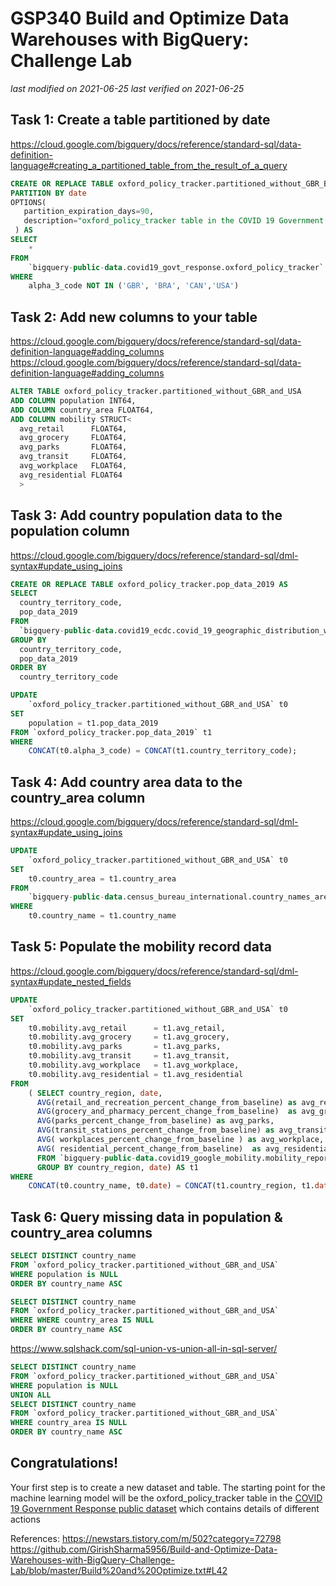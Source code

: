 # GSP340 Build and Optimize Data Warehouses with BigQuery: Challenge Lab

_last modified on 2021-06-25_
_last verified on 2021-06-25_
## Task 1: Create a table partitioned by date

https://cloud.google.com/bigquery/docs/reference/standard-sql/data-definition-language#creating_a_partitioned_table_from_the_result_of_a_query

```SQL
CREATE OR REPLACE TABLE oxford_policy_tracker.partitioned_without_GBR_BRA_CAN_USA
PARTITION BY date
OPTIONS(
   partition_expiration_days=90,
   description="oxford_policy_tracker table in the COVID 19 Government Response public dataset with  an expiry time set to 90 days."
 ) AS
SELECT 
    * 
FROM 
    `bigquery-public-data.covid19_govt_response.oxford_policy_tracker`
WHERE 
    alpha_3_code NOT IN ('GBR', 'BRA', 'CAN','USA')

```

## Task 2: Add new columns to your table

https://cloud.google.com/bigquery/docs/reference/standard-sql/data-definition-language#adding_columns
https://cloud.google.com/bigquery/docs/reference/standard-sql/data-definition-language#adding_columns


```SQL
ALTER TABLE oxford_policy_tracker.partitioned_without_GBR_and_USA
ADD COLUMN population INT64,
ADD COLUMN country_area FLOAT64,
ADD COLUMN mobility STRUCT<
  avg_retail      FLOAT64,
  avg_grocery     FLOAT64,
  avg_parks       FLOAT64,
  avg_transit     FLOAT64,
  avg_workplace   FLOAT64,
  avg_residential FLOAT64
  >

```

## Task 3: Add country population data to the population column

https://cloud.google.com/bigquery/docs/reference/standard-sql/dml-syntax#update_using_joins

```SQL
CREATE OR REPLACE TABLE oxford_policy_tracker.pop_data_2019 AS
SELECT
  country_territory_code,
  pop_data_2019
FROM 
  `bigquery-public-data.covid19_ecdc.covid_19_geographic_distribution_worldwide`
GROUP BY
  country_territory_code,
  pop_data_2019
ORDER BY
  country_territory_code

```

```SQL
UPDATE
    `oxford_policy_tracker.partitioned_without_GBR_and_USA` t0
SET
    population = t1.pop_data_2019
FROM `oxford_policy_tracker.pop_data_2019` t1
WHERE 
    CONCAT(t0.alpha_3_code) = CONCAT(t1.country_territory_code);

```

## Task 4: Add country area data to the country_area column

https://cloud.google.com/bigquery/docs/reference/standard-sql/dml-syntax#update_using_joins

```SQL
UPDATE
    `oxford_policy_tracker.partitioned_without_GBR_and_USA` t0
SET
    t0.country_area = t1.country_area
FROM 
    `bigquery-public-data.census_bureau_international.country_names_area` t1
WHERE 
    t0.country_name = t1.country_name

```


## Task 5: Populate the mobility record data

https://cloud.google.com/bigquery/docs/reference/standard-sql/dml-syntax#update_nested_fields

```SQL
UPDATE
    `oxford_policy_tracker.partitioned_without_GBR_and_USA` t0
SET
    t0.mobility.avg_retail      = t1.avg_retail,
    t0.mobility.avg_grocery     = t1.avg_grocery,
    t0.mobility.avg_parks       = t1.avg_parks,
    t0.mobility.avg_transit     = t1.avg_transit,
    t0.mobility.avg_workplace   = t1.avg_workplace,
    t0.mobility.avg_residential = t1.avg_residential
FROM 
    ( SELECT country_region, date, 
      AVG(retail_and_recreation_percent_change_from_baseline) as avg_retail,
      AVG(grocery_and_pharmacy_percent_change_from_baseline)  as avg_grocery,
      AVG(parks_percent_change_from_baseline) as avg_parks,
      AVG(transit_stations_percent_change_from_baseline) as avg_transit,
      AVG( workplaces_percent_change_from_baseline ) as avg_workplace,
      AVG( residential_percent_change_from_baseline)  as avg_residential
      FROM `bigquery-public-data.covid19_google_mobility.mobility_report`
      GROUP BY country_region, date) AS t1
WHERE 
    CONCAT(t0.country_name, t0.date) = CONCAT(t1.country_region, t1.date)


```

## Task 6: Query missing data in population & country_area columns

```SQL
SELECT DISTINCT country_name
FROM `oxford_policy_tracker.partitioned_without_GBR_and_USA`
WHERE population is NULL 
ORDER BY country_name ASC

```

```SQL
SELECT DISTINCT country_name
FROM `oxford_policy_tracker.partitioned_without_GBR_and_USA`
WHERE WHERE country_area IS NULL 
ORDER BY country_name ASC

```

https://www.sqlshack.com/sql-union-vs-union-all-in-sql-server/

```SQL
SELECT DISTINCT country_name
FROM `oxford_policy_tracker.partitioned_without_GBR_and_USA`
WHERE population is NULL 
UNION ALL
SELECT DISTINCT country_name
FROM `oxford_policy_tracker.partitioned_without_GBR_and_USA`
WHERE country_area IS NULL 
ORDER BY country_name ASC

```

## Congratulations!


Your first step is to create a new dataset and table. The starting point for the machine learning model will be the oxford_policy_tracker table in the [COVID 19 Government Response public dataset](https://console.cloud.google.com/bigquery?p=bigquery-public-data&d=covid19_govt_response&page=dataset) which contains details of different actions


References:
https://newstars.tistory.com/m/502?category=72798
https://github.com/GirishSharma5956/Build-and-Optimize-Data-Warehouses-with-BigQuery-Challenge-Lab/blob/master/Build%20and%20Optimize.txt#L42
